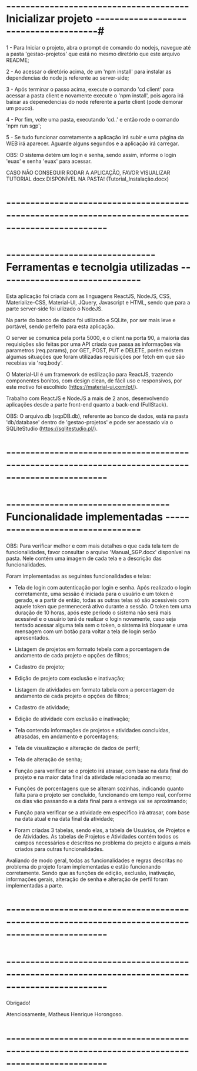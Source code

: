 # -------------------------------------- Inicializar projeto --------------------------------------#

1 - Para Iniciar o projeto, abra o prompt de comando do nodejs, navegue até a pasta 'gestao-projetos' que está no mesmo diretório que este arquivo README;

2 - Ao acessar o diretório acima, de um 'npm install' para instalar as dependencias do node js referente ao server-side;

3 - Após terminar o passo acima, execute o comando 'cd client' para acessar a pasta client e novamente execute o 'npm install', pois agora irá baixar as depenedencias do node referente a parte client (pode demorar um pouco).

4 - Por fim, volte uma pasta, executando 'cd..' e então rode o comando 'npm run sgp';

5 - Se tudo funcionar corretamente a aplicação irá subir e uma página da WEB irá aparecer. Aguarde alguns segundos e a aplicação irá carregar.

OBS: O sistema detém um login e senha, sendo assim, informe o login 'euax' e senha 'euax' para acessar.

CASO NÃO CONSEGUIR RODAR A APLICAÇÃO, FAVOR VISUALIZAR TUTORIAL docx DISPONÍVEL NA PASTA! (Tutorial_Instalação.docx)
# ------------------------------------------------------------------------------------------------- #



# ------------------------------- Ferramentas e tecnolgia utilizadas ------------------------------ #

Esta aplicação foi criada com as linguagens ReactJS, NodeJS, CSS, Materialize-CSS, Material-UI, JQuery, Javascript e HTML, sendo que para a parte server-side foi uilizado o NodeJS.

Na parte do banco de dados foi utilizado e SQLite, por ser mais leve e portável, sendo perfeito para esta aplicação.

O server se comunica pela porta 5000, e o client na porta 90, a maioria das requisições são feitas por uma API criada que passa as informações via parametros (req.params), por GET, POST, PUT e DELETE, porém existem algumas situações que foram utilizadas requisições por fetch em que são recebias via 'req.body'.

O Material-UI é um framework de estilização para ReactJS, trazendo componentes bonitos, com design clean, de fácil uso e responsivos, por este motivo foi escolhido (https://material-ui.com/pt/).

Trabalho com ReactJS e NodeJS a mais de 2 anos, desenvolvendo aplicações desde a parte front-end quanto a back-end (FullStack).

OBS: O arquivo.db (sqpDB.db), referente ao banco de dados, está na pasta 'db/database' dentro de 'gestao-projetos' e pode ser acessado via o SQLiteStudio (https://sqlitestudio.pl/).

# ------------------------------------------------------------------------------------------------- #


# ---------------------------------- Funcionalidade implementadas --------------------------------- #

OBS: Para verificar melhor e com mais detalhes o que cada tela tem de funcionalidades, favor consultar o arquivo 'Manual_SGP.docx' disponível na pasta. Nele contém uma imagem de cada tela e a descrição das funcionalidades.

Foram implementadas as seguintes funcionalidades e telas:

- Tela de login com autenticação por login e senha. Após realizado o login corretamente, uma sessão é iniciada para o usuário e um token é gerado, e a partir de então, todas as outras telas só são acessíveis com aquele token que permenecerá ativo durante a sessão. O token tem uma duração de 10 horas, após este periodo o sistema não será mais acessível e o usuário terá de realizar o login novamente, caso seja tentado acessar alguma tela sem o token, o sistema irá bloquear e uma mensagem com um botão para voltar a tela de login serão apresentados. 

- Listagem de projetos em formato tebela com a porcentagem de andamento de cada projeto e opções de filtros;

- Cadastro de projeto;

- Edição de projeto com exclusão e inativação;

- Listagem de atividades em formato tabela com a porcentagem de andamento de cada projeto e opções de filtros;

- Cadastro de atividade;

- Edição de atividade com exclusão e inativação;

- Tela contendo informações de projetos e atividades concluídas, atrasadas, em andamento e porcentagens;

- Tela de visualização e alteração de dados de perfil;

- Tela de alteração de senha;

- Função para verificar se o projeto irá atrasar, com base na data final do projeto e na maior data final da atividade relacionada ao mesmo;

- Funções de porcentagens que se alteram sozinhas, indicando quanto falta para o projeto ser concluído, funcionando em tempo real, conforme os dias vão passando e a data final para a entrega vai se aproximando; 

- Função para verificar se a atividade em especifico irá atrasar, com base na data atual e na data final da atividade;

- Foram criadas 3 tabelas, sendo elas, a tabela de Usuários, de Projetos e de Atividades. As tabelas de Projetos e Atividades contém todos os campos necessários e descritos no problema do projeto e alguns a mais criados para outras funcionalidades.

Avaliando de modo geral, todas as funcionalidades e regras descritas no problema do projeto foram implementadas e estão funcionando corretamente. Sendo que as funções de edição, exclusão, inativação, informações gerais, alteração de senha e alteração de perfil foram implementadas a parte.
# ------------------------------------------------------------------------------------------------- #


# ------------------------------------------------------------------------------------------------- #

Obrigado!

Atenciosamente,
Matheus Henrique Horongoso.

# ------------------------------------------------------------------------------------------------- #